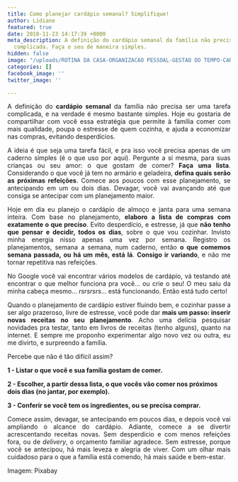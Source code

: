 ```yaml
---
title: Como planejar cardápio semanal? Simplifique!
author: Lidiane
featured: true
date: 2018-11-23 14:17:39 +0000
meta_description: A definição do cardápio semanal da família não precisa ser uma tarefa
  complicada. Faça o seu de maneira simples.
hidden: false
image: "/uploads/ROTINA DA CASA-ORGANIZACAO PESSOAL-GESTAO DO TEMPO-CARDAPIO SEMANAL-750.jpg"
categories: []
facebook_image: ''
twitter_image: ''

---
```

<p align="justify">A definição do <strong>cardápio semanal</strong> da família não precisa ser uma tarefa complicada, e na verdade é mesmo bastante simples. Hoje eu gostaria de compartilhar com você essa estratégia que permite à família comer com mais qualidade, poupa o estresse de quem cozinha, e ajuda a economizar nas compras, evitando desperdícios.</p>

<p align="justify">A ideia é que seja uma tarefa fácil, e pra isso você precisa apenas de um caderno simples (é o que uso por aqui). Pergunte a si mesma, para suas crianças ou seu amor: o que gostam de comer? <strong>Faça uma lista</strong>. Considerando o que você já tem no armário e geladeira, <strong>defina quais serão as próximas refeições</strong>. Comece aos poucos com esse planejamento, se antecipando em um ou dois dias. Devagar, você vai avançando até que consiga se antecipar com um planejamento maior.</p>

<p align="justify">Hoje em dia eu planejo o cardápio de almoço e janta para uma semana inteira. Com base no planejamento, <strong>elaboro a lista de compras com exatamente o que preciso</strong>. Evito desperdício, e estresse, já que <strong>não tenho que pensar e decidir, todos os dias</strong>, sobre o que vou cozinhar. Invisto minha energia nisso apenas uma vez por semana. Registro os planejamentos, semana a semana, num caderno, então <strong>o que comemos semana passada, ou há um mês, está lá</strong>. <strong>Consigo ir variando</strong>, e não me tornar repetitiva nas refeições.</p>

<p align="justify">No Google você vai encontrar vários modelos de cardápio, vá testando até encontrar o que melhor funciona pra você... ou crie o seu! O meu saiu da minha cabeça mesmo... <em>rsrsrsrs</em>... está funcionando. Então está tudo certo!</p>

<p align="justify">Quando o planejamento de cardápio estiver fluindo bem, e cozinhar passe a ser algo prazeroso, livre de estresse, você pode dar <strong>mais um passo: inserir novas receitas no seu planejamento</strong>. Acho uma delícia pesquisar novidades pra testar, tanto em livros de receitas (tenho alguns), quanto na internet. E sempre me proponho experimentar algo novo vez ou outra, eu me divirto, e surpreendo a família.</p>

<p align="justify">Percebe que não é tão difícil assim?

<strong>1 - Listar o que você e sua família gostam de comer.</strong>

<strong> 2 - Escolher, a partir dessa lista, o que vocês vão comer nos próximos dois dias (no jantar, por exemplo).</strong>

<strong> 3 - Conferir se você tem os ingredientes, ou se precisa comprar.</strong></p>

<p align="justify">Comece assim, devagar, se antecipando em poucos dias, e depois você vai ampliando o alcance do cardápio. Adiante, comece a se divertir acrescentando receitas novas. Sem desperdício e com menos refeições fora, ou de <em>delivery</em>, o orçamento familiar agradece. Sem estresse, porque você se antecipou, há mais leveza e alegria de viver. Com um olhar mais cuidadoso para o que a família está comendo, há mais saúde e bem-estar.</p>

<p align="justify">Imagem: Pixabay</p>